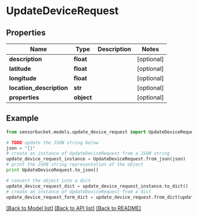 # UpdateDeviceRequest


## Properties
Name | Type | Description | Notes
------------ | ------------- | ------------- | -------------
**description** | **float** |  | [optional] 
**latitude** | **float** |  | [optional] 
**longitude** | **float** |  | [optional] 
**location_description** | **str** |  | [optional] 
**properties** | **object** |  | [optional] 

## Example

```python
from sensorbucket.models.update_device_request import UpdateDeviceRequest

# TODO update the JSON string below
json = "{}"
# create an instance of UpdateDeviceRequest from a JSON string
update_device_request_instance = UpdateDeviceRequest.from_json(json)
# print the JSON string representation of the object
print UpdateDeviceRequest.to_json()

# convert the object into a dict
update_device_request_dict = update_device_request_instance.to_dict()
# create an instance of UpdateDeviceRequest from a dict
update_device_request_form_dict = update_device_request.from_dict(update_device_request_dict)
```
[[Back to Model list]](../README.md#documentation-for-models) [[Back to API list]](../README.md#documentation-for-api-endpoints) [[Back to README]](../README.md)


